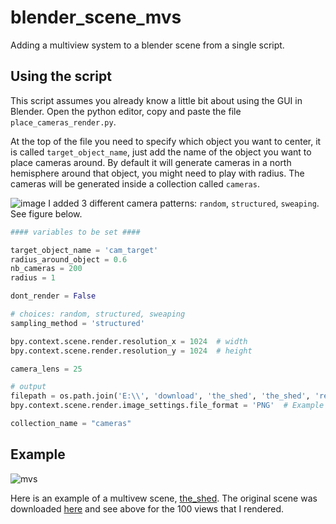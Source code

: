 # blender_scene_mvs
Adding a multiview system to a blender scene from a single script. 


## Using the script
This script assumes you already know a little bit about using the GUI in Blender. 
Open the python editor, copy and paste the file `place_cameras_render.py`. 

At the top of the file you need to specify which object you want to center, it is called `target_object_name`, just add the name of the object you want to place cameras around. 
By default it will generate cameras in a north hemisphere around that object, you might need to play with radius. The cameras will be generated inside a collection called `cameras`.

![image](https://github.com/TontonTremblay/blender_scene_mvs/assets/5629088/762813a8-092c-4b7a-90d5-0d01e3f9a0c5)
I added 3 different camera patterns: `random`, `structured`, `sweaping`. See figure below. 

```python
#### variables to be set ####

target_object_name = 'cam_target'
radius_around_object = 0.6
nb_cameras = 200
radius = 1

dont_render = False

# choices: random, structured, sweaping 
sampling_method = 'structured'

bpy.context.scene.render.resolution_x = 1024  # width
bpy.context.scene.render.resolution_y = 1024  # height

camera_lens = 25

# output
filepath = os.path.join('E:\\', 'download', 'the_shed', 'the_shed', 'renders')
bpy.context.scene.render.image_settings.file_format = 'PNG'  # Example format

collection_name = "cameras"
```
## Example

![mvs](https://github.com/TontonTremblay/blender_scene_mvs/assets/5629088/5ab15d90-f4f8-4645-ac31-c6923d848349)


Here is an example of a multivew scene, [the_shed](https://drive.google.com/file/d/1RS5Q5bBqrgxPcV6_fmxgiALwOQGo9KIz/view?usp=sharing). 
The original scene was downloaded [here](https://polyhaven.com/collections/the_shed) and see above for the 100 views that I rendered. 






